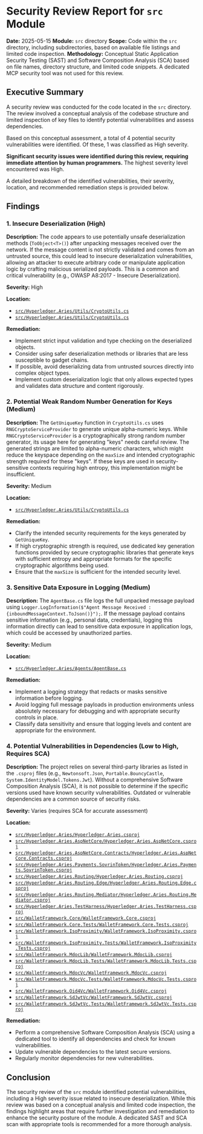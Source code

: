 # Security Review Report for `src` Module

**Date:** 2025-05-15
**Module:** `src` directory
**Scope:** Code within the `src` directory, including subdirectories, based on available file listings and limited code inspection.
**Methodology:** Conceptual Static Application Security Testing (SAST) and Software Composition Analysis (SCA) based on file names, directory structure, and limited code snippets. A dedicated MCP security tool was not used for this review.

## Executive Summary

A security review was conducted for the code located in the `src` directory. The review involved a conceptual analysis of the codebase structure and limited inspection of key files to identify potential vulnerabilities and assess dependencies.

Based on this conceptual assessment, a total of 4 potential security vulnerabilities were identified. Of these, 1 was classified as High severity.

**Significant security issues were identified during this review, requiring immediate attention by human programmers.** The highest severity level encountered was High.

A detailed breakdown of the identified vulnerabilities, their severity, location, and recommended remediation steps is provided below.

## Findings

### 1. Insecure Deserialization (High)

**Description:** The code appears to use potentially unsafe deserialization methods (`ToObject<T>()`) after unpacking messages received over the network. If the message content is not strictly validated and comes from an untrusted source, this could lead to insecure deserialization vulnerabilities, allowing an attacker to execute arbitrary code or manipulate application logic by crafting malicious serialized payloads. This is a common and critical vulnerability (e.g., OWASP A8:2017 - Insecure Deserialization).

**Severity:** High

**Location:**
- [`src/Hyperledger.Aries/Utils/CryptoUtils.cs`](src/Hyperledger.Aries/Utils/CryptoUtils.cs:68)
- [`src/Hyperledger.Aries/Utils/CryptoUtils.cs`](src/Hyperledger.Aries/Utils/CryptoUtils.cs:80)

**Remediation:**
- Implement strict input validation and type checking on the deserialized objects.
- Consider using safer deserialization methods or libraries that are less susceptible to gadget chains.
- If possible, avoid deserializing data from untrusted sources directly into complex object types.
- Implement custom deserialization logic that only allows expected types and validates data structure and content rigorously.

### 2. Potential Weak Random Number Generation for Keys (Medium)

**Description:** The `GetUniqueKey` function in `CryptoUtils.cs` uses `RNGCryptoServiceProvider` to generate unique alpha-numeric keys. While `RNGCryptoServiceProvider` is a cryptographically strong random number generator, its usage here for generating "keys" needs careful review. The generated strings are limited to alpha-numeric characters, which might reduce the keyspace depending on the `maxSize` and intended cryptographic strength required for these "keys". If these keys are used in security-sensitive contexts requiring high entropy, this implementation might be insufficient.

**Severity:** Medium

**Location:**
- [`src/Hyperledger.Aries/Utils/CryptoUtils.cs`](src/Hyperledger.Aries/Utils/CryptoUtils.cs:92)

**Remediation:**
- Clarify the intended security requirements for the keys generated by `GetUniqueKey`.
- If high cryptographic strength is required, use dedicated key generation functions provided by secure cryptographic libraries that generate keys with sufficient entropy and appropriate formats for the specific cryptographic algorithms being used.
- Ensure that the `maxSize` is sufficient for the intended security level.

### 3. Sensitive Data Exposure in Logging (Medium)

**Description:** The `AgentBase.cs` file logs the full unpacked message payload using `Logger.LogInformation($"Agent Message Received : {inboundMessageContext.ToJson()}");`. If the message payload contains sensitive information (e.g., personal data, credentials), logging this information directly can lead to sensitive data exposure in application logs, which could be accessed by unauthorized parties.

**Severity:** Medium

**Location:**
- [`src/Hyperledger.Aries/Agents/AgentBase.cs`](src/Hyperledger.Aries/Agents/AgentBase.cs:141)

**Remediation:**
- Implement a logging strategy that redacts or masks sensitive information before logging.
- Avoid logging full message payloads in production environments unless absolutely necessary for debugging and with appropriate security controls in place.
- Classify data sensitivity and ensure that logging levels and content are appropriate for the environment.

### 4. Potential Vulnerabilities in Dependencies (Low to High, Requires SCA)

**Description:** The project relies on several third-party libraries as listed in the `.csproj` files (e.g., `Newtonsoft.Json`, `Portable.BouncyCastle`, `System.IdentityModel.Tokens.Jwt`). Without a comprehensive Software Composition Analysis (SCA), it is not possible to determine if the specific versions used have known security vulnerabilities. Outdated or vulnerable dependencies are a common source of security risks.

**Severity:** Varies (requires SCA for accurate assessment)

**Location:**
- [`src/Hyperledger.Aries/Hyperledger.Aries.csproj`](src/Hyperledger.Aries/Hyperledger.Aries.csproj)
- [`src/Hyperledger.Aries.AspNetCore/Hyperledger.Aries.AspNetCore.csproj`](src/Hyperledger.Aries.AspNetCore/Hyperledger.Aries.AspNetCore.csproj)
- [`src/Hyperledger.Aries.AspNetCore.Contracts/Hyperledger.Aries.AspNetCore.Contracts.csproj`](src/Hyperledger.Aries.AspNetCore.Contracts/Hyperledger.Aries.AspNetCore.Contracts.csproj)
- [`src/Hyperledger.Aries.Payments.SovrinToken/Hyperledger.Aries.Payments.SovrinToken.csproj`](src/Hyperledger.Aries.Payments.SovrinToken/Hyperledger.Aries.Payments.SovrinToken.csproj)
- [`src/Hyperledger.Aries.Routing/Hyperledger.Aries.Routing.csproj`](src/Hyperledger.Aries.Routing/Hyperledger.Aries.Routing.csproj)
- [`src/Hyperledger.Aries.Routing.Edge/Hyperledger.Aries.Routing.Edge.csproj`](src/Hyperledger.Aries.Routing.Edge/Hyperledger.Aries.Routing.Edge.csproj)
- [`src/Hyperledger.Aries.Routing.Mediator/Hyperledger.Aries.Routing.Mediator.csproj`](src/Hyperledger.Aries.Routing.Mediator/Hyperledger.Aries.Routing.Mediator.csproj)
- [`src/Hyperledger.Aries.TestHarness/Hyperledger.Aries.TestHarness.csproj`](src/Hyperledger.Aries.TestHarness/Hyperledger.Aries.TestHarness.csproj)
- [`src/WalletFramework.Core/WalletFramework.Core.csproj`](src/WalletFramework.Core/WalletFramework.Core.csproj)
- [`src/WalletFramework.Core.Tests/WalletFramework.Core.Tests.csproj`](src/WalletFramework.Core.Tests/WalletFramework.Core.Tests.csproj)
- [`src/WalletFramework.IsoProximity/WalletFramework.IsoProximity.csproj`](src/WalletFramework.IsoProximity/WalletFramework.IsoProximity.csproj)
- [`src/WalletFramework.IsoProximity.Tests/WalletFramework.IsoProximity.Tests.csproj`](src/WalletFramework.IsoProximity.Tests/WalletFramework.IsoProximity.Tests.csproj)
- [`src/WalletFramework.MdocLib/WalletFramework.MdocLib.csproj`](src/WalletFramework.MdocLib/WalletFramework.MdocLib.csproj)
- [`src/WalletFramework.MdocLib.Tests/WalletFramework.MdocLib.Tests.csproj`](src/WalletFramework.MdocLib.Tests/WalletFramework.MdocLib.Tests.csproj)
- [`src/WalletFramework.MdocVc/WalletFramework.MdocVc.csproj`](src/WalletFramework.MdocVc/WalletFramework.MdocVc.csproj)
- [`src/WalletFramework.MdocVc.Tests/WalletFramework.MdocVc.Tests.csproj`](src/WalletFramework.MdocVc.Tests/WalletFramework.MdocVc.Tests.csproj)
- [`src/WalletFramework.Oid4Vc/WalletFramework.Oid4Vc.csproj`](src/WalletFramework.Oid4Vc/WalletFramework.Oid4Vc.csproj)
- [`src/WalletFramework.SdJwtVc/WalletFramework.SdJwtVc.csproj`](src/WalletFramework.SdJwtVc/WalletFramework.SdJwtVc.csproj)
- [`src/WalletFramework.SdJwtVc.Tests/WalletFramework.SdJwtVc.Tests.csproj`](src/WalletFramework.SdJwtVc.Tests/WalletFramework.SdJwtVc.Tests.csproj)

**Remediation:**
- Perform a comprehensive Software Composition Analysis (SCA) using a dedicated tool to identify all dependencies and check for known vulnerabilities.
- Update vulnerable dependencies to the latest secure versions.
- Regularly monitor dependencies for new vulnerabilities.

## Conclusion

The security review of the `src` module identified potential vulnerabilities, including a High severity issue related to insecure deserialization. While this review was based on a conceptual analysis and limited code inspection, the findings highlight areas that require further investigation and remediation to enhance the security posture of the module. A dedicated SAST and SCA scan with appropriate tools is recommended for a more thorough analysis.